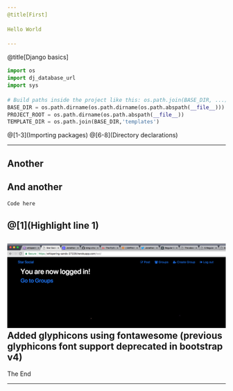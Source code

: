 ```yaml
---
@title[First]

Hello World

---
```

@title[Django basics]
```python
import os
import dj_database_url
import sys

# Build paths inside the project like this: os.path.join(BASE_DIR, ...)
BASE_DIR = os.path.dirname(os.path.dirname(os.path.abspath(__file__)))
PROJECT_ROOT = os.path.dirname(os.path.abspath(__file__))
TEMPLATE_DIR = os.path.join(BASE_DIR,'templates')
```
@[1-3](Importing packages)
@[6-8](Directory declarations)

---
Another
---
And another
---
```python
Code here
```
@[1](Highlight line 1)
---
![addingglyphicons](gitpitch_assets/with_glyphicons.PNG)
Added glyphicons using fontawesome (previous glyphicons font support deprecated in bootstrap v4)
---

The End

---
